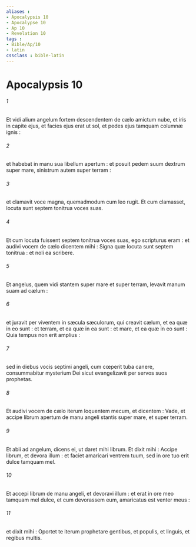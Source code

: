 ```yaml
---
aliases : 
- Apocalypsis 10
- Apocalypse 10
- Ap 10
- Revelation 10
tags : 
- Bible/Ap/10
- latin
cssclass : bible-latin
---
```


# Apocalypsis 10

###### 1
Et vidi alium angelum fortem descendentem de cælo amictum nube, et iris in capite ejus, et facies ejus erat ut sol, et pedes ejus tamquam columnæ ignis :
###### 2
et habebat in manu sua libellum apertum : et posuit pedem suum dextrum super mare, sinistrum autem super terram :
###### 3
et clamavit voce magna, quemadmodum cum leo rugit. Et cum clamasset, locuta sunt septem tonitrua voces suas.
###### 4
Et cum locuta fuissent septem tonitrua voces suas, ego scripturus eram : et audivi vocem de cælo dicentem mihi : Signa quæ locuta sunt septem tonitrua : et noli ea scribere.
###### 5
Et angelus, quem vidi stantem super mare et super terram, levavit manum suam ad cælum :
###### 6
et juravit per viventem in sæcula sæculorum, qui creavit cælum, et ea quæ in eo sunt : et terram, et ea quæ in ea sunt : et mare, et ea quæ in eo sunt : Quia tempus non erit amplius :
###### 7
sed in diebus vocis septimi angeli, cum cœperit tuba canere, consummabitur mysterium Dei sicut evangelizavit per servos suos prophetas.
###### 8
Et audivi vocem de cælo iterum loquentem mecum, et dicentem : Vade, et accipe librum apertum de manu angeli stantis super mare, et super terram.
###### 9
Et abii ad angelum, dicens ei, ut daret mihi librum. Et dixit mihi : Accipe librum, et devora illum : et faciet amaricari ventrem tuum, sed in ore tuo erit dulce tamquam mel.
###### 10
Et accepi librum de manu angeli, et devoravi illum : et erat in ore meo tamquam mel dulce, et cum devorassem eum, amaricatus est venter meus :
###### 11
et dixit mihi : Oportet te iterum prophetare gentibus, et populis, et linguis, et regibus multis.
